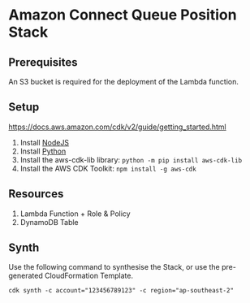# Amazon Connect Queue Position Stack

## Prerequisites

An S3 bucket is required for the deployment of the Lambda function.

## Setup

https://docs.aws.amazon.com/cdk/v2/guide/getting_started.html

1. Install [NodeJS](https://nodejs.org/en/download/)
2. Install [Python](https://www.python.org/downloads/)
3. Install the aws-cdk-lib library: ```python -m pip install aws-cdk-lib```
4. Install the AWS CDK Toolkit: ```npm install -g aws-cdk```

## Resources

1. Lambda Function + Role & Policy
2. DynamoDB Table

## Synth

Use the following command to synthesise the Stack, or use the pre-generated CloudFormation Template.

```
cdk synth -c account="123456789123" -c region="ap-southeast-2"
```
